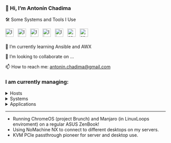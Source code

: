 ### 👋 Hi, I’m Antonín Chadima

🛠️ Some Systems and Tools I Use
</p>
<img align="left" src="https://cdn.jsdelivr.net/gh/devicons/devicon/icons/linux/linux-plain.svg" alt="linux" width="26px" style="padding-right:10px;" />
<img align="left" src="https://cdn.jsdelivr.net/gh/devicons/devicon/icons/linux/linux-plain.svg" alt="linux" width="26px" style="padding-right:10px;" />
<img align="left" src="https://cdn.jsdelivr.net/gh/devicons/devicon/icons/linux/linux-plain.svg" alt="linux" width="26px" style="padding-right:10px;" />
<img align="left" src="https://cdn.jsdelivr.net/gh/devicons/devicon/icons/linux/linux-plain.svg" alt="linux" width="26px" style="padding-right:10px;" />
<img align="left" src="https://cdn.jsdelivr.net/gh/devicons/devicon/icons/linux/linux-plain.svg" alt="linux" width="26px" style="padding-right:10px;" />
<img align="left" src="https://cdn.jsdelivr.net/gh/devicons/devicon/icons/apache/apache-plain.svg" alt="apache" width="26px" style="padding-right:10px;" />
<img align="left" src="https://cdn.jsdelivr.net/gh/devicons/devicon/icons/apache/apache-plain.svg" alt="apache" width="26px" />
</p>
</br>
</br>

🌱 I’m currently learning Ansible and AWX

💞️ I’m looking to collaborate on ...

📫 How to reach me: antonin.chadima@gmail.com

### I am currently managing:

<details closed>
  <summary>Hosts</summary>
<img src="https://user-images.githubusercontent.com/3483314/165904855-adced836-4200-49e9-bdc3-29f49aaf7e72.png" />
<img src="https://user-images.githubusercontent.com/3483314/165904830-2d9d85c4-2fb4-49ae-8af8-037907e97320.png" />
<img src="https://user-images.githubusercontent.com/3483314/165904812-3257ead7-9381-468e-b27e-b81583769f10.png" />
<img src="https://user-images.githubusercontent.com/3483314/165904742-9c4d6a03-efdf-4023-9a40-bc984126dc27.png" />
</details>

<details closed>
  <summary>Systems</summary>
  <ul>
  <li>Firewall <i>(SNAT, DNAT, PAT and Port Forwarding, SQM QoS, Security)</i></li>
  <li>DNS / DHCP <i>(local network management)</i></li>
  <li>Wireguard <i>(connecting developers and administrators to the server room network)</i></li>
  <li>OpenVPN / IPSec <i>(interconnection of different server sites with each other)</i></li>
    switches
    IPMI
    Proxmox Virtual Environment
    Proxmox Mail Gateway
    Proxmox Backup Server 
  <li>Nginx / Nginx Proxy Manager  <i>(reverse proxy, SSL termination, client-side certificate authentication, certificate management)</i></li>
  </ul>
</details>

<details closed>
  <summary>Applications</summary>
  <ul>
  <li>Redmine <i>(project management web application)</i></li>
  <li>XWiki <i>(enterprise wiki platform)</i></li>
  <li>Mattermost <i>(communication, collaboration, and workflow orchestration platform)</i></li>
  <li>Nextcloud Hub <i>(content collaboration platform)</i></li>
  <li>ONLYOFFICE Docs <i>(online editor for text documents, spreadsheets, and presentations)</i></li>
  <li>iRedMail <i>(mail server platform with webmail, calendar, contacts and activesync)</i></li>
  </ul> 
</details>

---

- Running ChromeOS (project Brunch) and Manjaro (in LinuxLoops enviroment) on a regular ASUS ZenBook!
- Using NoMachine NX to connect to different desktops on my servers.
- KVM PCIe passthrough pioneer for server and desktop use.
